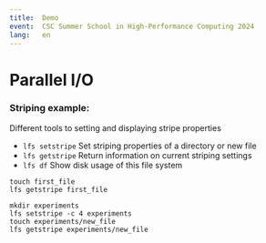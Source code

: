 ```yaml
---
title:  Demo
event:  CSC Summer School in High-Performance Computing 2024
lang:   en
---
```


# Parallel I/O
### Striping example:
Different tools to setting and displaying stripe properties
 - `lfs setstripe` Set striping properties of a directory
or new file
 - `lfs getstripe`  Return information on current
striping settings
 - `lfs df`  Show disk usage of this file system


```
touch first_file
lfs getstripe first_file

mkdir experiments
lfs setstripe -c 4 experiments
touch experiments/new_file
lfs getstripe experiments/new_file
```

